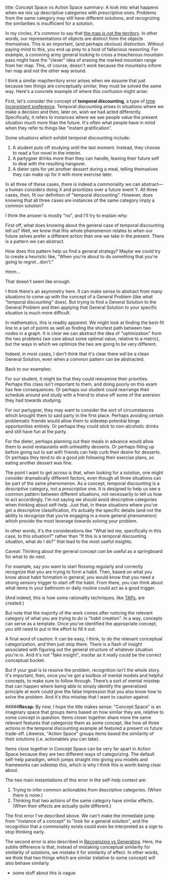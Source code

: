 title: Concept Space vs Action Space
summary: A look into what happens when we mix up descriptive categories with prescriptive ones. Problems from the same category may still have different solutions, and recognizing the similarities is insufficient for a solution.

In my circles, it's common to say that [the map is not the territory](https://wiki.lesswrong.com/wiki/The_map_is_not_the_territory). In other words, our representations of objects are distinct from the objects themselves. This is an important, (and perhaps obvious) distinction. Without paying mind to this, you end up prey to a host of fallacious reasoning. For example, a conniving army general looking to cross a treacherous mountain pass might have the "clever" idea of erasing the marked mountain range from her map. This, of course, doesn't work because the mountains inform her map and not the other way around. 

I think a similar map/territory error arises when we assume that just because two things are conceptually similar, they must be solved the same way. Here's a concrete example of where this confusion might arise: 

First, let's consider the concept of **temporal discounting**, a type of
 [time inconsistent preference](https://en.wikipedia.org/wiki/Dynamic_inconsistency). Temporal discounting arises in situations where we make a decision and then, later on, wish we had acted differently. Specifically, it refers to instances where we see people value the present situation much more than the future. It's often what people have in mind when they refer to things like "instant gratification".

Some situations which exhibit temporal discounting include:

1. A student puts off studying until the last moment. Instead, they choose to read a fun novel in the interim. 
2. A partygoer drinks more than they can handle, leaving their future self to deal with the resulting hangover.
3. A dieter opts for yet another dessert during a meal, telling themselves they can make up for it with more exercise later.

In all three of these cases, there is indeed a commonality we can abstract—a human considers doing X and prioritizes over a future event Y. All three cases, then, fit our definition of "temporal discounting". However, does knowing that all three cases are instances of the same category imply a common solution? 

I think the answer is mostly "no", and I'll try to explain why:

First off, what does knowing about the general case of temporal discounting tell us? Well, we know that this whole phenomenon relates to when our future selves prefer a different action than one we take in the present. There is a pattern we can abstract.

How does this pattern help us find a general strategy? Maybe we could try to create a heuristic like, "When you're about to do something that you're going to regret...don't."

Hmm...

That doesn't seem like enough.

I think there's an asymmetry here. It can make sense to abstract from many situations to come up with the concept of a General Problem (like what "temporal discounting" does). But trying to find a General Solution to the General Problem and then applying that General Solution to your specific situation is much more difficult. 

In mathematics, this is readily apparent. We might look at finding the best-fit line to a set of points as well as finding the shortest path between two nodes in a graph. It is clear we can abstract the idea of "optimization" from the two problems (we care about some optimal value, relative to a metric), but the ways in which we optimize the two are going to be very different. 

Indeed, in most cases, I don't think that it's clear there *will* be a clean General Solution, even when a common pattern can be abstracted.

Back to our examples:

For our student, it might be that they could reexamine their priorities. Perhaps this class isn't important to them, and doing poorly on this exam has few consequences. Or perhaps our student could rearrange their schedule around and study with a friend to shave off some of the aversion they had towards studying.

For our partygoer, they may want to consider the sort of circumstances which brought them to said party in the first place. Perhaps avoiding certain problematic friends would allow them to sidestep potential binge opportunities entirely. Or perhaps they could stick to non-alcoholic drinks and still have fun at the party.

For the dieter, perhaps planning out their meals in advance would allow them to avoid restaurants with unhealthy desserts. Or perhaps filling up before going out to eat with friends can help curb their desire for desserts. Or perhaps they tend to do a good job following their exercise plans, so eating another dessert was fine.

The point I want to get across is that, when looking for a solution, one might consider dramatically different factors, even though all three situations can be part of the same phenomenon. As a concept, temporal discounting is a *descriptive* category, not a *prescriptive* one. It is designed to help us see a common pattern between different situations, not necessarily to tell us how to act accordingly. I'm not saying we should avoid descriptive categories when thinking about self-help. Just that, in these situations where you’ve got a descriptive classification, it’s actually the specific details (and not the ability to recognize that you’re engaging in a more general phenomenon) which provide the most leverage towards solving your problem.

In other words, it's the considerations like "What led me, specifically in this case, to this situation?" rather than "If this is a temporal discounting situation, what do I do?" that lead to the most useful insights.

Caveat: Thinking about the general concept *can* be useful as a springboard for what to do next. 

For example, say you want to start flossing regularly and correctly recognize that you are trying to form a habit. Then, based on what you know about habit formation in general, you would know that you need a strong sensory trigger to start off the habit. From there, you can think about what items in your bathroom or daily routine could act as a good trigger.

(And indeed, this is how some rationality techniques, like [TAPs](https://www.lesswrong.com/posts/v4nNuJBZWPkMkgQRb/making-intentions-concrete-trigger-action-planning),  are created.)

But note that the majority of the work comes after noticing the relevant category of what you are trying to do is "habit creation". In a way, concepts can serve as a template. Once you've identified the appropriate concept, you still need to put in the effort to fill it out.

A final word of caution: It can be easy, I think, to do the relevant conceptual categorization, and then just stop there. There is a flash of insight associated with figuring out the general structure of whatever situation you're in. And it's not "fake insight", insofar as it really could be the correct conceptual bucket. 

But if your goal is to resolve the problem, recognition isn't the whole story. It's important, then, once you've got a toolbox of mental models and helpful concepts, to make sure to follow through. There’s a sort of mental misstep that can happen where being able to simply identify the generalized principle at work could give the false impression that you also know how to solve the problem. And it's this misstep that I want to caution against.

#####**Recap:**
By now, I hope the title makes sense: "Concept Space" is an imaginary space that groups items based on how similar they are, relative to some concept in question. Items closer together share more the same relevant features that categorize them as some concept, like how all three actions in the temporal discounting example all featured a present vs future trade-off. Likewise, "Action Space" groups items based the similarity of their solutions (i.e. actionables you can take). 

Items close together in Concept Space can be very far apart in Action Space because they are two different ways of categorizing. The default self-help paradigm, which jumps straight into giving you models and frameworks can sidestep this, which is why I think this is worth being clear about.

The two main instantiations of this error in the self-help context are:

1. Trying to infer common actionables from descriptive categories. (When there is none.)
2. Thinking that two actions of the same category have similar effects. (When their effects are actually quite different.)

The first error I've described above. We can't make the immediate jump from "instance of a concept" to "look for a general solution", and the recognition that a commonality exists could even be interpreted as a sign to stop thinking early.

The second error is also described in [Recognizing vs Generating](https://mlu.red/recognizing-vs-generating). Here, the subtle difference is that, instead of mistaking conceptual similarity for similarity of solutions, we mistake it for similarity of effect. In other words, we think that two things which are similar (relative to some concept) will also behave similarly.

* some stuff about this is vague